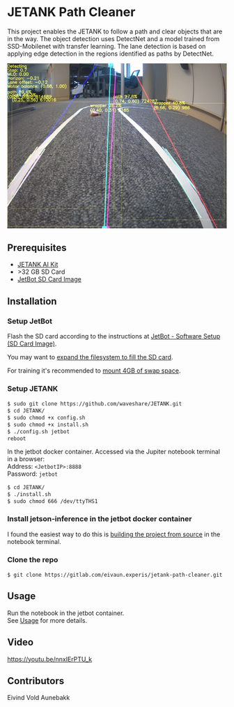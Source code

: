# JETANK Path Cleaner

This project enables the JETANK to follow a path and clear objects that are in the way.
The object detection uses DetectNet and a model trained from SSD-Mobilenet with transfer learning. The lane detection is based on applying edge detection in the regions identified as paths by DetectNet.

![screenshot](images/banner.png)

## Prerequisites
- [JETANK AI Kit](https://www.waveshare.com/jetank-ai-kit.htm)
- \>32 GB SD Card
- [JetBot SD Card Image](https://jetbot.org/master/software_setup/sd_card.html)

## Installation

### Setup JetBot

Flash the SD card according to the instructions at [JetBot - Software Setup (SD Card Image)](https://jetbot.org/master/software_setup/sd_card.html).

You may want to [expand the filesystem to fill the SD card](expand_sd.md).

For training it's recommended to [mount 4GB of swap space](https://github.com/dusty-nv/jetson-inference/blob/master/docs/pytorch-transfer-learning.md#mounting-swap).

### Setup JETANK
```
$ sudo git clone https://github.com/waveshare/JETANK.git
$ cd JETANK/
$ sudo chmod +x config.sh
$ sudo chmod +x install.sh
$ ./config.sh jetbot
reboot
```
In the jetbot docker container. Accessed via the Jupiter notebook terminal in a browser: \
Address: `<JetbotIP>:8888` \
Password: `jetbot`

```
$ cd JETANK/
$ ./install.sh
$ sudo chmod 666 /dev/ttyTHS1
```

### Install jetson-inference in the jetbot docker container
I found the easiest way to do this is [building the project from source](https://github.com/dusty-nv/jetson-inference/blob/master/docs/building-repo-2.md) in the notebook terminal.

### Clone the repo
```
$ git clone https://gitlab.com/eivaun.experis/jetank-path-cleaner.git
```

## Usage
Run the notebook in the jetbot container. \
See [Usage](usage.md) for more details.

## Video
https://youtu.be/nnxIErPTU_k

## Contributors
Eivind Vold Aunebakk
